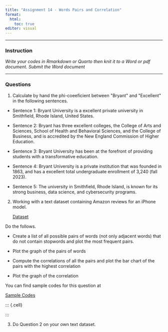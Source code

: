 ```yaml
---
title: "Assignment 14 - Words Pairs and Correlation"
format: 
  html: 
    toc: true
editor: visual
---
```






------------------------------------------------------------------------

### Instruction

*Write your codes in Rmarkdown or Quarto then knit it to a Word or pdf document. Submit the Word document*

------------------------------------------------------------------------


### Questions

1. Calculate by hand the phi-coeeficient between "Bryant" and "Excellent" in the following sentences. 

- Sentence 1: Bryant University is a excellent private university in Smithfield, Rhode Island, United States. 

- Sentence 2: Bryant has three excellent colleges, the College of Arts and Sciences, School of Health and Behavioral Sciences, and the College of Business, and is accredited by the New England Commission of Higher Education.

- Sentence 3: Bryant University has been at the forefront of providing students with a transformative education. 

- Sentence 4: Bryant University is a private institution that was founded in 1863, and has a excellent total undergraduate enrollment of 3,240 (fall 2023). 

- Sentence 5: The university in Smithfield, Rhode Island, is known for its strong business, data science, and cybersecurity programs. 


2. Working with a text dataset containing Amazon reviews for an iPhone model. 

    [Dataset](Amazon_Unlocked_Mobile2.csv)

Do the follows. 

- Create a list of all possible pairs of words (not only adjacent words) that do not contain stopwords and plot the most frequent pairs.

- Plot the graph of the pairs of words

- Compute the correlations of all the pairs and plot the bar chart of the pairs with the highest correlation

- Plot the graph of the correlation

You can find sample codes for this question at

[Sample Codes](assignment13_codes.html)



::: {.cell}

:::



3. Do Question 2 on your own text dataset. 




